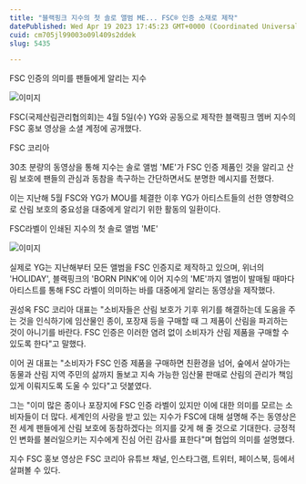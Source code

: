 ```yaml
---
title: "블랙핑크 지수의 첫 솔로 앨범 ME... FSC® 인증 소재로 제작"
datePublished: Wed Apr 19 2023 17:45:23 GMT+0000 (Coordinated Universal Time)
cuid: cm705jl99003o09l409s2ddek
slug: 5435

---
```



FSC 인증의 의미를 팬들에게 알리는 지수

![이미지](https://cdn.hashnode.com/res/hashnode/image/upload/v1739258395306/0e842b31-f9f6-47f6-84e6-5eb62ccd462f.jpeg)

FSC(국제산림관리협의회)는 4월 5일(수) YG와 공동으로 제작한 블랙핑크 멤버 지수의 FSC 홍보 영상을 소셜 계정에 공개했다.

FSC 코리아

30초 분량의 동영상을 통해 지수는 솔로 앨범 'ME'가 FSC 인증 제품인 것을 알리고 산림 보호에 팬들의 관심과 동참을 촉구하는 간단하면서도 분명한 메시지를 전했다.

이는 지난해 5월 FSC와 YG가 MOU를 체결한 이후 YG가 아티스트들의 선한 영향력으로 산림 보호의 중요성을 대중에게 알리기 위한 활동의 일환이다.

FSC라벨이 인쇄된 지수의 첫 솔로 앨범 'ME'

![이미지](https://cdn.hashnode.com/res/hashnode/image/upload/v1739258397235/fb0865a4-7e56-46bd-affe-d3a8d7bd7a6f.jpeg)

실제로 YG는 지난해부터 모든 앨범을 FSC 인증지로 제작하고 있으며, 위너의 'HOLIDAY', 블랙핑크의 'BORN PINK'에 이어 지수의 'ME'까지 앨범이 발매될 때마다 아티스트를 통해 FSC 라벨이 의미하는 바를 대중에게 알리는 동영상을 제작했다.

권성옥 FSC 코리아 대표는 "소비자들은 산림 보호가 기후 위기를 해결하는데 도움을 주는 것을 인식하기에 임산물인 종이, 포장재 등을 구매할 때 그 제품이 산림을 파괴하는 것이 아니기를 바란다. FSC 인증은 이러한 염려 없이 소비자가 산림 제품을 구매할 수 있도록 한다"고 말했다.

이어 권 대표는 "소비자가 FSC 인증 제품을 구매하면 친환경을 넘어, 숲에서 살아가는 동물과 산림 지역 주민의 삶까지 돌보고 지속 가능한 임산물 판매로 산림의 관리가 책임 있게 이뤄지도록 도울 수 있다"고 덧붙였다.

그는 "이미 많은 종이나 포장지에 FSC 인증 라벨이 있지만 이에 대한 의미를 모르는 소비자들이 더 많다. 세계인의 사랑을 받고 있는 지수가 FSC에 대해 설명해 주는 동영상은 전 세계 팬들에게 산림 보호에 동참하겠다는 의지를 갖게 해 줄 것으로 기대한다. 긍정적인 변화를 불러일으키는 지수에게 진심 어린 감사를 표한다"며 협업의 의미를 설명했다.

지수 FSC 홍보 영상은 FSC 코리아 유튜브 채널, 인스타그램, 트위터, 페이스북, 등에서 살펴볼 수 있다.